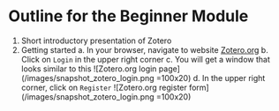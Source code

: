 # Outline for the Beginner Module

1. Short introductory presentation of Zotero
2. Getting started
  a. In your browser, navigate to website [Zotero.org](https://www.zotero.org/)
  b. Click on ```Login``` in the upper right corner
  c. You will get a window that looks similar to this
  ![Zotero.org login page](/images/snapshot_zotero_login.png =100x20)
  d. In the upper right corner, click on ```Register``` 
  ![Zotero.org register form](/images/snapshot_zotero_login.png =100x20)
  
  
